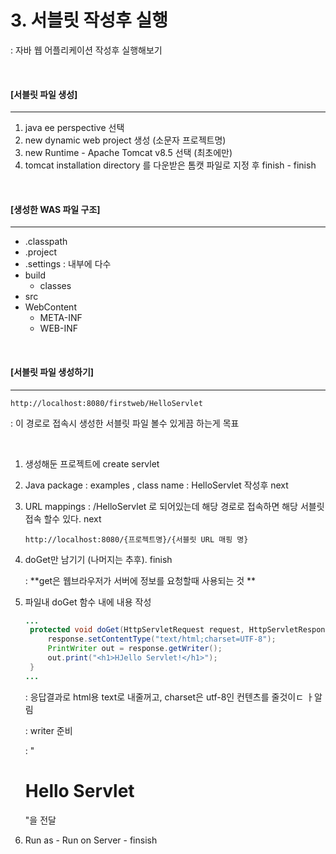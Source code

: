 # 3. 서블릿 작성후 실행

: 자바 웹 어플리케이션 작성후 실행해보기

<br>

#### [서블릿 파일 생성]

----

1. java ee perspective 선택
2. new dynamic web project 생성 (소문자 프로젝트명)
3. new Runtime - Apache Tomcat v8.5 선택 (최초에만)
4. tomcat installation directory 를 다운받은 톰캣 파일로 지정 후 finish - finish

<br>

#### [생성한 WAS 파일 구조]

------

- .classpath
- .project
- .settings : 내부에 다수
- build 
  - classes
- src
- WebContent
  - META-INF
  - WEB-INF

<br>

#### [서블릿 파일 생성하기]

------

```
http://localhost:8080/firstweb/HelloServlet
```

: 이 경로로 접속시 생성한 서블릿 파일 볼수 있게끔 하는게 목표

<br>

1. 생성해둔 프로젝트에 create servlet

2. Java package : examples , class name : HelloServlet 작성후 next

3. URL mappings : /HelloServlet 로 되어있는데 해당 경로로 접속하면 해당 서블릿 접속 할수 있다. next

   ```
   http://localhost:8080/{프로젝트명}/{서블릿 URL 매핑 명}
   ```

4. doGet만 남기기 (나머지는 추후). finish

   : **get은 웹브라우저가 서버에 정보를 요청할때 사용되는 것 **

5. 파일내 doGet 함수 내에 내용 작성

   ```java
   ...
   	protected void doGet(HttpServletRequest request, HttpServletResponse response) throws ServletException, IOException {
   		response.setContentType("text/html;charset=UTF-8");
   		PrintWriter out = response.getWriter();
   		out.print("<h1>HJello Servlet!</h1>");
   	}
   ...
   ```

   : 응답결과로 html용 text로 내줄꺼고, charset은 utf-8인 컨텐츠를 줄것이ㄷ ㅏ알림

   : writer 준비

   :  "<h1>Hello Servlet</h1>"을 전달

6. Run as - Run on Server - finsish

<br>



